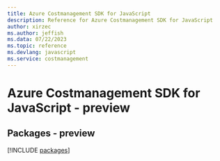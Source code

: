 ```yaml
---
title: Azure Costmanagement SDK for JavaScript
description: Reference for Azure Costmanagement SDK for JavaScript
author: xirzec
ms.author: jeffish
ms.data: 07/22/2023
ms.topic: reference
ms.devlang: javascript
ms.service: costmanagement
---
```

# Azure Costmanagement SDK for JavaScript - preview
## Packages - preview
[!INCLUDE [packages](costmanagement-index.md)]